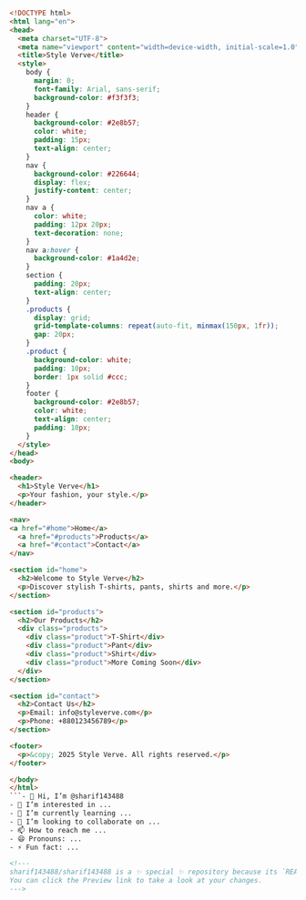 
```html
<!DOCTYPE html>
<html lang="en">
<head>
  <meta charset="UTF-8">
  <meta name="viewport" content="width=device-width, initial-scale=1.0">
  <title>Style Verve</title>
  <style>
    body {
      margin: 0;
      font-family: Arial, sans-serif;
      background-color: #f3f3f3;
    }
    header {
      background-color: #2e8b57;
      color: white;
      padding: 15px;
      text-align: center;
    }
    nav {
      background-color: #226644;
      display: flex;
      justify-content: center;
    }
    nav a {
      color: white;
      padding: 12px 20px;
      text-decoration: none;
    }
    nav a:hover {
      background-color: #1a4d2e;
    }
    section {
      padding: 20px;
      text-align: center;
    }
    .products {
      display: grid;
      grid-template-columns: repeat(auto-fit, minmax(150px, 1fr));
      gap: 20px;
    }
    .product {
      background-color: white;
      padding: 10px;
      border: 1px solid #ccc;
    }
    footer {
      background-color: #2e8b57;
      color: white;
      text-align: center;
      padding: 10px;
    }
  </style>
</head>
<body>

<header>
  <h1>Style Verve</h1>
  <p>Your fashion, your style.</p>
</header>

<nav>
<a href="#home">Home</a>
  <a href="#products">Products</a>
  <a href="#contact">Contact</a>
</nav>

<section id="home">
  <h2>Welcome to Style Verve</h2>
  <p>Discover stylish T-shirts, pants, shirts and more.</p>
</section>

<section id="products">
  <h2>Our Products</h2>
  <div class="products">
    <div class="product">T-Shirt</div>
    <div class="product">Pant</div>
    <div class="product">Shirt</div>
    <div class="product">More Coming Soon</div>
  </div>
</section>

<section id="contact">
  <h2>Contact Us</h2>
  <p>Email: info@styleverve.com</p>
  <p>Phone: +880123456789</p>
</section>

<footer>
  <p>&copy; 2025 Style Verve. All rights reserved.</p>
</footer>

</body>
</html>
```- 👋 Hi, I’m @sharif143488
- 👀 I’m interested in ...
- 🌱 I’m currently learning ...
- 💞️ I’m looking to collaborate on ...
- 📫 How to reach me ...
- 😄 Pronouns: ...
- ⚡ Fun fact: ...

<!---
sharif143488/sharif143488 is a ✨ special ✨ repository because its `README.md` (this file) appears on your GitHub profile.
You can click the Preview link to take a look at your changes.
--->
